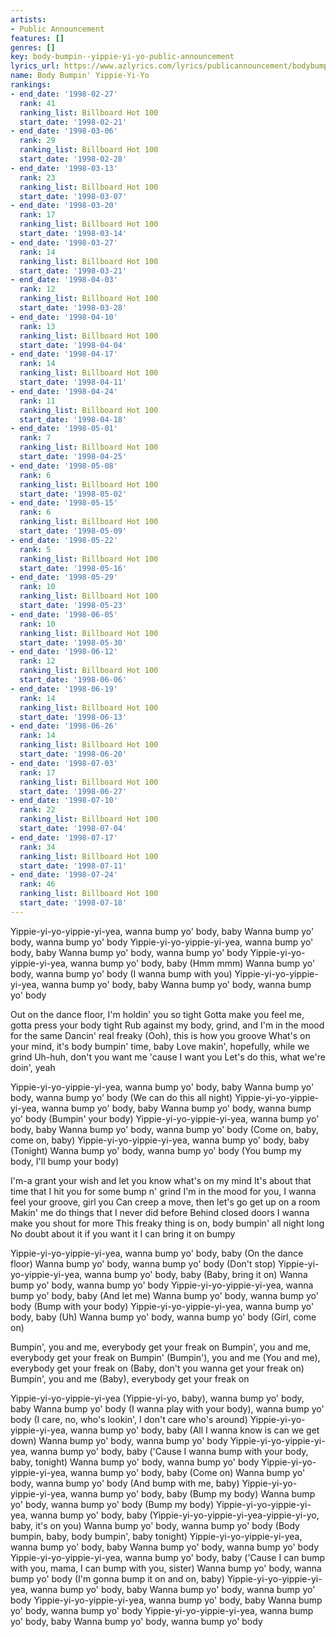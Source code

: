```yaml
---
artists:
- Public Announcement
features: []
genres: []
key: body-bumpin--yippie-yi-yo-public-announcement
lyrics_url: https://www.azlyrics.com/lyrics/publicannouncement/bodybumpinyippieyiyo.html
name: Body Bumpin' Yippie-Yi-Yo
rankings:
- end_date: '1998-02-27'
  rank: 41
  ranking_list: Billboard Hot 100
  start_date: '1998-02-21'
- end_date: '1998-03-06'
  rank: 29
  ranking_list: Billboard Hot 100
  start_date: '1998-02-28'
- end_date: '1998-03-13'
  rank: 23
  ranking_list: Billboard Hot 100
  start_date: '1998-03-07'
- end_date: '1998-03-20'
  rank: 17
  ranking_list: Billboard Hot 100
  start_date: '1998-03-14'
- end_date: '1998-03-27'
  rank: 14
  ranking_list: Billboard Hot 100
  start_date: '1998-03-21'
- end_date: '1998-04-03'
  rank: 12
  ranking_list: Billboard Hot 100
  start_date: '1998-03-28'
- end_date: '1998-04-10'
  rank: 13
  ranking_list: Billboard Hot 100
  start_date: '1998-04-04'
- end_date: '1998-04-17'
  rank: 14
  ranking_list: Billboard Hot 100
  start_date: '1998-04-11'
- end_date: '1998-04-24'
  rank: 11
  ranking_list: Billboard Hot 100
  start_date: '1998-04-18'
- end_date: '1998-05-01'
  rank: 7
  ranking_list: Billboard Hot 100
  start_date: '1998-04-25'
- end_date: '1998-05-08'
  rank: 6
  ranking_list: Billboard Hot 100
  start_date: '1998-05-02'
- end_date: '1998-05-15'
  rank: 6
  ranking_list: Billboard Hot 100
  start_date: '1998-05-09'
- end_date: '1998-05-22'
  rank: 5
  ranking_list: Billboard Hot 100
  start_date: '1998-05-16'
- end_date: '1998-05-29'
  rank: 10
  ranking_list: Billboard Hot 100
  start_date: '1998-05-23'
- end_date: '1998-06-05'
  rank: 10
  ranking_list: Billboard Hot 100
  start_date: '1998-05-30'
- end_date: '1998-06-12'
  rank: 12
  ranking_list: Billboard Hot 100
  start_date: '1998-06-06'
- end_date: '1998-06-19'
  rank: 14
  ranking_list: Billboard Hot 100
  start_date: '1998-06-13'
- end_date: '1998-06-26'
  rank: 14
  ranking_list: Billboard Hot 100
  start_date: '1998-06-20'
- end_date: '1998-07-03'
  rank: 17
  ranking_list: Billboard Hot 100
  start_date: '1998-06-27'
- end_date: '1998-07-10'
  rank: 22
  ranking_list: Billboard Hot 100
  start_date: '1998-07-04'
- end_date: '1998-07-17'
  rank: 34
  ranking_list: Billboard Hot 100
  start_date: '1998-07-11'
- end_date: '1998-07-24'
  rank: 46
  ranking_list: Billboard Hot 100
  start_date: '1998-07-18'
---
```



Yippie-yi-yo-yippie-yi-yea, wanna bump yo' body, baby
Wanna bump yo' body, wanna bump yo' body
Yippie-yi-yo-yippie-yi-yea, wanna bump yo' body, baby
Wanna bump yo' body, wanna bump yo' body
Yippie-yi-yo-yippie-yi-yea, wanna bump yo' body, baby (Hmm mmm)
Wanna bump yo' body, wanna bump yo' body (I wanna bump with you)
Yippie-yi-yo-yippie-yi-yea, wanna bump yo' body, baby
Wanna bump yo' body, wanna bump yo' body


Out on the dance floor, I'm holdin' you so tight
Gotta make you feel me, gotta press your body tight
Rub against my body, grind, and I'm in the mood for the same
Dancin' real freaky (Ooh), this is how you groove
What's on your mind, it's body bumpin' time, baby
Love makin', hopefully, while we grind
Uh-huh, don't you want me 'cause I want you
Let's do this, what we're doin', yeah


Yippie-yi-yo-yippie-yi-yea, wanna bump yo' body, baby
Wanna bump yo' body, wanna bump yo' body (We can do this all night)
Yippie-yi-yo-yippie-yi-yea, wanna bump yo' body, baby
Wanna bump yo' body, wanna bump yo' body (Bumpin' your body)
Yippie-yi-yo-yippie-yi-yea, wanna bump yo' body, baby
Wanna bump yo' body, wanna bump yo' body (Come on, baby, come on, baby)
Yippie-yi-yo-yippie-yi-yea, wanna bump yo' body, baby (Tonight)
Wanna bump yo' body, wanna bump yo' body (You bump my body, I'll bump your body)



I'm-a grant your wish and let you know what's on my mind
It's about that time that I hit you for some bump n' grind
I'm in the mood for you, I wanna feel your groove, girl you
Can creep a move, then let's go get up on a room
Makin' me do things that I never did before
Behind closed doors I wanna make you shout for more
This freaky thing is on, body bumpin' all night long
No doubt about it if you want it I can bring it on bumpy


Yippie-yi-yo-yippie-yi-yea, wanna bump yo' body, baby (On the dance
floor)
Wanna bump yo' body, wanna bump yo' body (Don't stop)
Yippie-yi-yo-yippie-yi-yea, wanna bump yo' body, baby (Baby, bring it on)
Wanna bump yo' body, wanna bump yo' body
Yippie-yi-yo-yippie-yi-yea, wanna bump yo' body, baby (And let me)
Wanna bump yo' body, wanna bump yo' body (Bump with your body)
Yippie-yi-yo-yippie-yi-yea, wanna bump yo' body, baby (Uh)
Wanna bump yo' body, wanna bump yo' body (Girl, come on)


Bumpin', you and me, everybody get your freak on
Bumpin', you and me, everybody get your freak on
Bumpin' (Bumpin'), you and me (You and me), everybody get your freak on
(Baby, don't you wanna get your freak on)
Bumpin', you and me (Baby), everybody get your freak on


Yippie-yi-yo-yippie-yi-yea (Yippie-yi-yo, baby), wanna bump yo' body,
baby
Wanna bump yo' body (I wanna play with your body), wanna bump yo' body
(I care, no, who's lookin', I don't care who's around)
Yippie-yi-yo-yippie-yi-yea, wanna bump yo' body, baby (All I wanna know
is can we get down)
Wanna bump yo' body, wanna bump yo' body
Yippie-yi-yo-yippie-yi-yea, wanna bump yo' body, baby
('Cause I wanna bump with your body, baby, tonight)
Wanna bump yo' body, wanna bump yo' body
Yippie-yi-yo-yippie-yi-yea, wanna bump yo' body, baby (Come on)
Wanna bump yo' body, wanna bump yo' body (And bump with me, baby)
Yippie-yi-yo-yippie-yi-yea, wanna bump yo' body, baby (Bump my body)
Wanna bump yo' body, wanna bump yo' body (Bump my body)
Yippie-yi-yo-yippie-yi-yea, wanna bump yo' body, baby
(Yippie-yi-yo-yippie-yi-yea-yippie-yi-yo, baby, it's on you)
Wanna bump yo' body, wanna bump yo' body (Body bumpin, baby, body
bumpin', baby tonight)
Yippie-yi-yo-yippie-yi-yea, wanna bump yo' body, baby
Wanna bump yo' body, wanna bump yo' body
Yippie-yi-yo-yippie-yi-yea, wanna bump yo' body, baby
('Cause I can bump with you, mama, I can bump with you, sister)
Wanna bump yo' body, wanna bump yo' body (I'm gonna bump it on and on, baby)
Yippie-yi-yo-yippie-yi-yea, wanna bump yo' body, baby
Wanna bump yo' body, wanna bump yo' body
Yippie-yi-yo-yippie-yi-yea, wanna bump yo' body, baby
Wanna bump yo' body, wanna bump yo' body
Yippie-yi-yo-yippie-yi-yea, wanna bump yo' body, baby
Wanna bump yo' body, wanna bump yo' body



